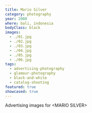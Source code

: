 ```yaml
---
title: Mario Silver
category: photography
year: 2008
where: bali, indonesia
bodyClass: black
images:
  - ./01.jpg
  - ./02.jpg
  - ./03.jpg
  - ./04.jpg
  - ./05.jpg
  - ./06.jpg
tags:
  - advertising-photography
  - glamour-photography
  - black-and-white
  - catalog-shooting
featured: true
showcased: true
---
```


Advertising images for &lt;MARIO SILVER&gt;
